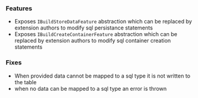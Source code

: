 ### Features
+ Exposes `IBuildStoreDataFeature` abstraction which can be replaced by extension authors to modify sql persistance statements
+ Exposes `IBuildCreateContainerFeature` abstraction which can be replaced by extension authors to modify sql container creation statements

### Fixes
+ When provided data cannot be mapped to a sql type it is not written to the table
+ when no data can be mapped to a sql type an error is thrown